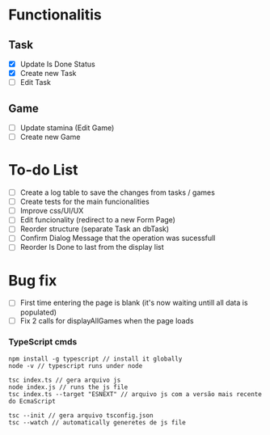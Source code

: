 
# Functionalitis
## Task
- [X] Update Is Done Status
- [X] Create new Task
- [ ] Edit Task

## Game
- [ ] Update stamina (Edit Game)
- [ ] Create new Game

# To-do List
- [ ] Create a log table to save the changes from tasks / games
- [ ] Create tests for the main funcionalities
- [ ] Improve css/UI/UX
- [ ] Edit funcionality (redirect to a new Form Page)
- [ ] Reorder structure (separate Task an dbTask)
- [ ] Confirm Dialog Message that the operation was sucessfull
- [ ] Reorder Is Done to last from the display list

# Bug fix
- [ ] First time entering the page is blank (it's now waiting untill all data is populated)
- [ ] Fix 2 calls for displayAllGames when the page loads

### TypeScript cmds
```
npm install -g typescript // install it globally
node -v // typescript runs under node

tsc index.ts // gera arquivo js
node index.js // runs the js file
tsc index.ts --target "ESNEXT" // arquivo js com a versão mais recente do EcmaScript

tsc --init // gera arquivo tsconfig.json
tsc --watch // automatically generetes de js file
```
